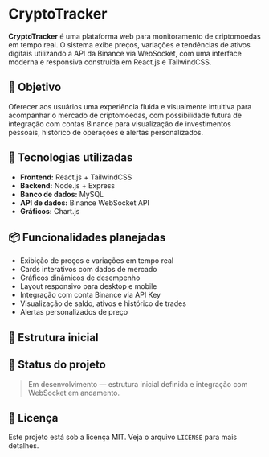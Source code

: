 # CryptoTracker

**CryptoTracker** é uma plataforma web para monitoramento de criptomoedas em tempo real. O sistema exibe preços, variações e tendências de ativos digitais utilizando a API da Binance via WebSocket, com uma interface moderna e responsiva construída em React.js e TailwindCSS.

## 🧠 Objetivo

Oferecer aos usuários uma experiência fluida e visualmente intuitiva para acompanhar o mercado de criptomoedas, com possibilidade futura de integração com contas Binance para visualização de investimentos pessoais, histórico de operações e alertas personalizados.

## 🚀 Tecnologias utilizadas

- **Frontend:** React.js + TailwindCSS
- **Backend:** Node.js + Express
- **Banco de dados:** MySQL
- **API de dados:** Binance WebSocket API
- **Gráficos:** Chart.js

## 📦 Funcionalidades planejadas

- Exibição de preços e variações em tempo real
- Cards interativos com dados de mercado
- Gráficos dinâmicos de desempenho
- Layout responsivo para desktop e mobile
- Integração com conta Binance via API Key
- Visualização de saldo, ativos e histórico de trades
- Alertas personalizados de preço

## 📁 Estrutura inicial




## 📌 Status do projeto

> Em desenvolvimento — estrutura inicial definida e integração com WebSocket em andamento.

## 📄 Licença

Este projeto está sob a licença MIT. Veja o arquivo `LICENSE` para mais detalhes.
